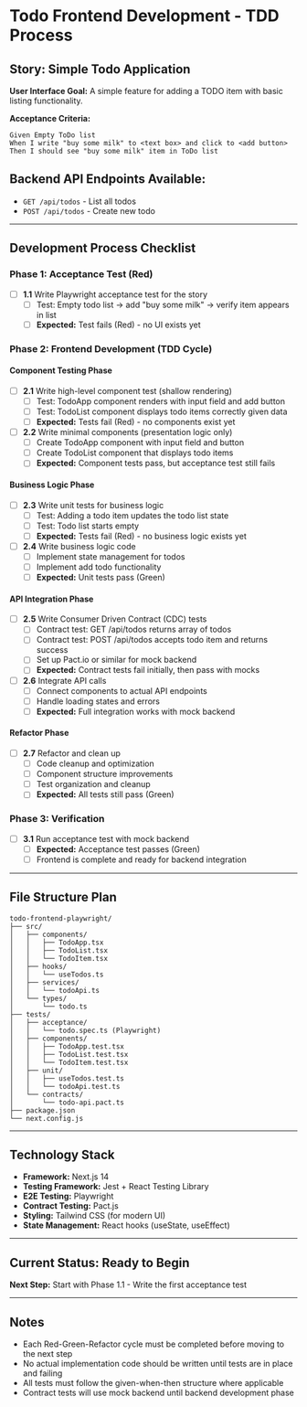 # Todo Frontend Development - TDD Process

## Story: Simple Todo Application
**User Interface Goal:** A simple feature for adding a TODO item with basic listing functionality.

**Acceptance Criteria:**
```
Given Empty ToDo list
When I write "buy some milk" to <text box> and click to <add button>
Then I should see "buy some milk" item in ToDo list
```

## Backend API Endpoints Available:
- `GET /api/todos` - List all todos
- `POST /api/todos` - Create new todo

---

## Development Process Checklist

### Phase 1: Acceptance Test (Red)
- [ ] **1.1** Write Playwright acceptance test for the story
  - [ ] Test: Empty todo list → add "buy some milk" → verify item appears in list
  - [ ] **Expected:** Test fails (Red) - no UI exists yet

### Phase 2: Frontend Development (TDD Cycle)

#### Component Testing Phase
- [ ] **2.1** Write high-level component test (shallow rendering)
  - [ ] Test: TodoApp component renders with input field and add button
  - [ ] Test: TodoList component displays todo items correctly given data
  - [ ] **Expected:** Tests fail (Red) - no components exist yet

- [ ] **2.2** Write minimal components (presentation logic only)
  - [ ] Create TodoApp component with input field and button
  - [ ] Create TodoList component that displays todo items
  - [ ] **Expected:** Component tests pass, but acceptance test still fails

#### Business Logic Phase
- [ ] **2.3** Write unit tests for business logic
  - [ ] Test: Adding a todo item updates the todo list state
  - [ ] Test: Todo list starts empty
  - [ ] **Expected:** Tests fail (Red) - no business logic exists yet

- [ ] **2.4** Write business logic code
  - [ ] Implement state management for todos
  - [ ] Implement add todo functionality
  - [ ] **Expected:** Unit tests pass (Green)

#### API Integration Phase
- [ ] **2.5** Write Consumer Driven Contract (CDC) tests
  - [ ] Contract test: GET /api/todos returns array of todos
  - [ ] Contract test: POST /api/todos accepts todo item and returns success
  - [ ] Set up Pact.io or similar for mock backend
  - [ ] **Expected:** Contract tests fail initially, then pass with mocks

- [ ] **2.6** Integrate API calls
  - [ ] Connect components to actual API endpoints
  - [ ] Handle loading states and errors
  - [ ] **Expected:** Full integration works with mock backend

#### Refactor Phase
- [ ] **2.7** Refactor and clean up
  - [ ] Code cleanup and optimization
  - [ ] Component structure improvements
  - [ ] Test organization and cleanup
  - [ ] **Expected:** All tests still pass (Green)

### Phase 3: Verification
- [ ] **3.1** Run acceptance test with mock backend
  - [ ] **Expected:** Acceptance test passes (Green)
  - [ ] Frontend is complete and ready for backend integration

---

## File Structure Plan

```
todo-frontend-playwright/
├── src/
│   ├── components/
│   │   ├── TodoApp.tsx
│   │   ├── TodoList.tsx
│   │   └── TodoItem.tsx
│   ├── hooks/
│   │   └── useTodos.ts
│   ├── services/
│   │   └── todoApi.ts
│   └── types/
│       └── todo.ts
├── tests/
│   ├── acceptance/
│   │   └── todo.spec.ts (Playwright)
│   ├── components/
│   │   ├── TodoApp.test.tsx
│   │   ├── TodoList.test.tsx
│   │   └── TodoItem.test.tsx
│   ├── unit/
│   │   ├── useTodos.test.ts
│   │   └── todoApi.test.ts
│   └── contracts/
│       └── todo-api.pact.ts
├── package.json
└── next.config.js
```

---

## Technology Stack
- **Framework:** Next.js 14
- **Testing Framework:** Jest + React Testing Library
- **E2E Testing:** Playwright
- **Contract Testing:** Pact.js
- **Styling:** Tailwind CSS (for modern UI)
- **State Management:** React hooks (useState, useEffect)

---

## Current Status: Ready to Begin
**Next Step:** Start with Phase 1.1 - Write the first acceptance test

---

## Notes
- Each Red-Green-Refactor cycle must be completed before moving to the next step
- No actual implementation code should be written until tests are in place and failing
- All tests must follow the given-when-then structure where applicable
- Contract tests will use mock backend until backend development phase 
